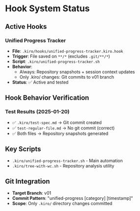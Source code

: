 # Hook System Status

## Active Hooks

### Unified Progress Tracker
- **File**: `.kiro/hooks/unified-progress-tracker.kiro.hook`
- **Trigger**: File saved on `**/*` (excludes `.git/**/*`)
- **Script**: `.kiro/unified-progress-tracker.sh`
- **Behavior**:
  - Always: Repository snapshots + session context updates
  - Only .kiro/ changes: Git commits to v01 branch
- **Status**: ✅ Active and tested

## Hook Behavior Verification

### Test Results (2025-01-20)
- ✅ `.kiro/test-spec.md` → Git commit created
- ✅ `test-regular-file.md` → No git commit (correct)
- ✅ Both files → Repository snapshots generated

## Key Scripts
- `.kiro/unified-progress-tracker.sh` - Main automation
- `.kiro/tree-with-wc.sh` - Repository analysis utility

## Git Integration
- **Target Branch**: v01
- **Commit Pattern**: "unified-progress [category] [timestamp]"
- **Scope**: Only `.kiro/` directory changes committed